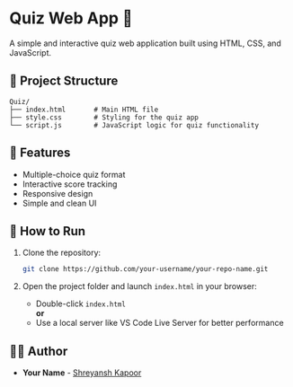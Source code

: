 
# Quiz Web App 🎯

A simple and interactive quiz web application built using HTML, CSS, and JavaScript.

## 📂 Project Structure

```
Quiz/
├── index.html       # Main HTML file
├── style.css        # Styling for the quiz app
└── script.js        # JavaScript logic for quiz functionality
```

## 🚀 Features

- Multiple-choice quiz format
- Interactive score tracking
- Responsive design
- Simple and clean UI

## 🔧 How to Run

1. Clone the repository:

   ```bash
   git clone https://github.com/your-username/your-repo-name.git
   ```

2. Open the project folder and launch `index.html` in your browser:

   - Double-click `index.html`  
   **or**
   - Use a local server like VS Code Live Server for better performance

## 🙋‍♂️ Author

- **Your Name** - [Shreyansh Kapoor](https://github.com/your-username)
